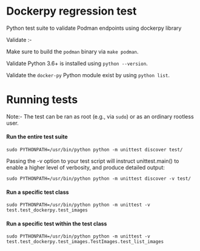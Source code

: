 # Dockerpy regression test

Python test suite to validate Podman endpoints using dockerpy library

Validate :-

Make sure to build the `podman` binary via `make podman`.

Validate Python 3.6+ is installed using `python --version`.

Validate the `docker-py` Python module exist by using `python list`.


Running tests
=============
Note:- The test can be ran as root (e.g., via `sudo`) or as an ordinary rootless user.

#### Run the entire test suite

```
sudo PYTHONPATH=/usr/bin/python python -m unittest discover test/
```

Passing the -v option to your test script will instruct unittest.main() to enable a higher level of verbosity, and produce detailed output:

```
sudo PYTHONPATH=/usr/bin/python python -m unittest discover -v test/
```

#### Run a specific test class

```
sudo PYTHONPATH=/usr/bin/python python -m unittest -v test.test_dockerpy.test_images
```

#### Run a specific test within the test class

```
sudo PYTHONPATH=/usr/bin/python python -m unittest -v test.test_dockerpy.test_images.TestImages.test_list_images
```
